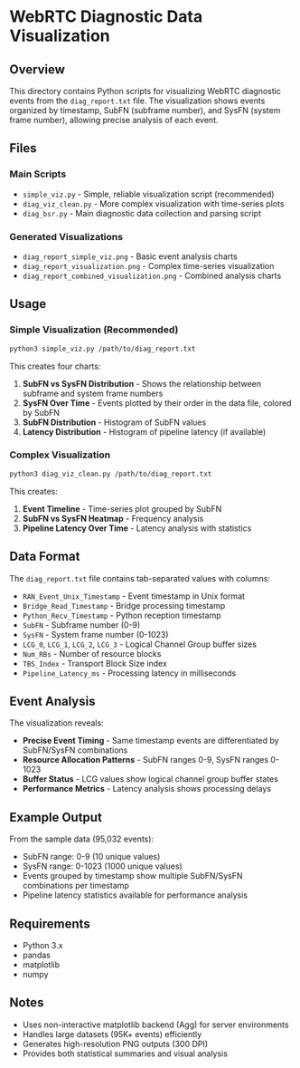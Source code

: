 # WebRTC Diagnostic Data Visualization

## Overview
This directory contains Python scripts for visualizing WebRTC diagnostic events from the `diag_report.txt` file. The visualization shows events organized by timestamp, SubFN (subframe number), and SysFN (system frame number), allowing precise analysis of each event.

## Files

### Main Scripts
- `simple_viz.py` - Simple, reliable visualization script (recommended)
- `diag_viz_clean.py` - More complex visualization with time-series plots
- `diag_bsr.py` - Main diagnostic data collection and parsing script

### Generated Visualizations
- `diag_report_simple_viz.png` - Basic event analysis charts
- `diag_report_visualization.png` - Complex time-series visualization
- `diag_report_combined_visualization.png` - Combined analysis charts

## Usage

### Simple Visualization (Recommended)
```bash
python3 simple_viz.py /path/to/diag_report.txt
```

This creates four charts:
1. **SubFN vs SysFN Distribution** - Shows the relationship between subframe and system frame numbers
2. **SysFN Over Time** - Events plotted by their order in the data file, colored by SubFN
3. **SubFN Distribution** - Histogram of SubFN values
4. **Latency Distribution** - Histogram of pipeline latency (if available)

### Complex Visualization
```bash
python3 diag_viz_clean.py /path/to/diag_report.txt
```

This creates:
1. **Event Timeline** - Time-series plot grouped by SubFN
2. **SubFN vs SysFN Heatmap** - Frequency analysis
3. **Pipeline Latency Over Time** - Latency analysis with statistics

## Data Format

The `diag_report.txt` file contains tab-separated values with columns:
- `RAN_Event_Unix_Timestamp` - Event timestamp in Unix format
- `Bridge_Read_Timestamp` - Bridge processing timestamp  
- `Python_Recv_Timestamp` - Python reception timestamp
- `SubFN` - Subframe number (0-9)
- `SysFN` - System frame number (0-1023)
- `LCG_0`, `LCG_1`, `LCG_2`, `LCG_3` - Logical Channel Group buffer sizes
- `Num_RBs` - Number of resource blocks
- `TBS_Index` - Transport Block Size index
- `Pipeline_Latency_ms` - Processing latency in milliseconds

## Event Analysis

The visualization reveals:
- **Precise Event Timing** - Same timestamp events are differentiated by SubFN/SysFN combinations
- **Resource Allocation Patterns** - SubFN ranges 0-9, SysFN ranges 0-1023
- **Buffer Status** - LCG values show logical channel group buffer states
- **Performance Metrics** - Latency analysis shows processing delays

## Example Output

From the sample data (95,032 events):
- SubFN range: 0-9 (10 unique values)
- SysFN range: 0-1023 (1000 unique values) 
- Events grouped by timestamp show multiple SubFN/SysFN combinations per timestamp
- Pipeline latency statistics available for performance analysis

## Requirements
- Python 3.x
- pandas
- matplotlib 
- numpy

## Notes
- Uses non-interactive matplotlib backend (Agg) for server environments
- Handles large datasets (95K+ events) efficiently
- Generates high-resolution PNG outputs (300 DPI)
- Provides both statistical summaries and visual analysis